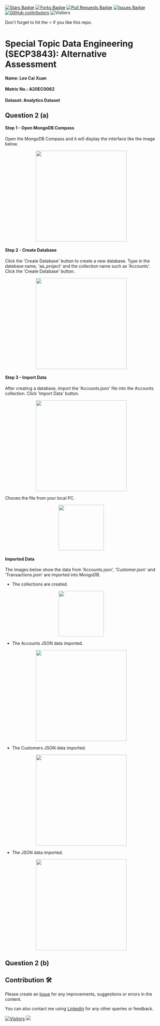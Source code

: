 <a href="https://github.com/drshahizan/SECP3843/stargazers"><img src="https://img.shields.io/github/stars/drshahizan/SECP3843" alt="Stars Badge"/></a>
<a href="https://github.com/drshahizan/SECP3843/network/members"><img src="https://img.shields.io/github/forks/drshahizan/SECP3843" alt="Forks Badge"/></a>
<a href="https://github.com/drshahizan/SECP3843/pulls"><img src="https://img.shields.io/github/issues-pr/drshahizan/SECP3843" alt="Pull Requests Badge"/></a>
<a href="https://github.com/drshahizan/SECP3843/issues"><img src="https://img.shields.io/github/issues/drshahizan/SECP3843" alt="Issues Badge"/></a>
<a href="https://github.com/drshahizan/SECP3843/graphs/contributors"><img alt="GitHub contributors" src="https://img.shields.io/github/contributors/drshahizan/SECP3843?color=2b9348"></a>
![Visitors](https://api.visitorbadge.io/api/visitors?path=https%3A%2F%2Fgithub.com%2Fdrshahizan%2FSECP3843&labelColor=%23d9e3f0&countColor=%23697689&style=flat)


Don't forget to hit the :star: if you like this repo.

# Special Topic Data Engineering (SECP3843): Alternative Assessment

#### Name: Lee Cai Xuan
#### Matric No.: A20EC0062
#### Dataset: Analytics Dataset

## Question 2 (a)

<h4>Step 1 - Open MongoDB Compass</h4>

Open the MongoDB Compass and it will display the interface like the image below.

<p align="center">
  <img height="300px" src="https://github.com/drshahizan/SECP3843/blob/main/submission/leecaixuan/question2/files/images/database%20home.png" />
</p>

<h4>Step 2 - Create Database</h4>

Click the  'Create Database' button to create a new database. Type in the database name, 'aa_project' and the collection name such as 'Accounts'. Click the 'Create Database' button. 

<p align="center">
  <img height="300px" src="https://github.com/drshahizan/SECP3843/blob/main/submission/leecaixuan/question2/files/images/create%20database.png" />
</p>

<h4>Step 3 - Import Data</h4>

After creating a database, import the 'Accounts.json' file into the Accounts collection. Click 'Import Data' button.

<p align="center">
  <img height="300px" src="https://github.com/drshahizan/SECP3843/blob/main/submission/leecaixuan/question2/files/images/import%20data.png" />
</p>

Chooes the file from your local PC. 

<p align="center">
  <img height="150px" src="https://github.com/drshahizan/SECP3843/blob/main/submission/leecaixuan/question2/files/images/choosefromfile.png" />
</p>

<h4>Imported Data</h4>

The images below show the data from 'Accounts.json', 'Customer.json' and 'Transactions.json' are imported into MongoDB. 

- The collections are created.

<p align="center">
  <img height="150px" src="https://github.com/drshahizan/SECP3843/blob/main/submission/leecaixuan/question2/files/images/collections.png" />
</p>

- The Accounts JSON data imported.

<p align="center">
  <img height="300px" src="https://github.com/drshahizan/SECP3843/blob/main/submission/leecaixuan/question2/files/images/import_accounts.png" />
</p>

- The Customers JSON data imported.

<p align="center">
  <img height="300px" src="https://github.com/drshahizan/SECP3843/blob/main/submission/leecaixuan/question2/files/images/import_customer.png" />
</p>

- The  JSON data imported.

<p align="center">
  <img height="300px" src="https://github.com/drshahizan/SECP3843/blob/main/submission/leecaixuan/question2/files/images/import_transaction.png" />
</p>




## Question 2 (b)






## Contribution 🛠️
Please create an [Issue](https://github.com/drshahizan/special-topic-data-engineering/issues) for any improvements, suggestions or errors in the content.

You can also contact me using [Linkedin](https://www.linkedin.com/in/drshahizan/) for any other queries or feedback.

[![Visitors](https://api.visitorbadge.io/api/visitors?path=https%3A%2F%2Fgithub.com%2Fdrshahizan&labelColor=%23697689&countColor=%23555555&style=plastic)](https://visitorbadge.io/status?path=https%3A%2F%2Fgithub.com%2Fdrshahizan)
![](https://hit.yhype.me/github/profile?user_id=81284918)


